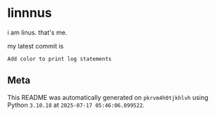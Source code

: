 # linnnus

i am linus. that's me.

my latest commit is

```
Add color to print log statements
```

## Meta

This README was automatically generated on `pkrvm4h0tjkhlvh` using Python
`3.10.18` at `2025-07-17 05:46:06.099522`.
